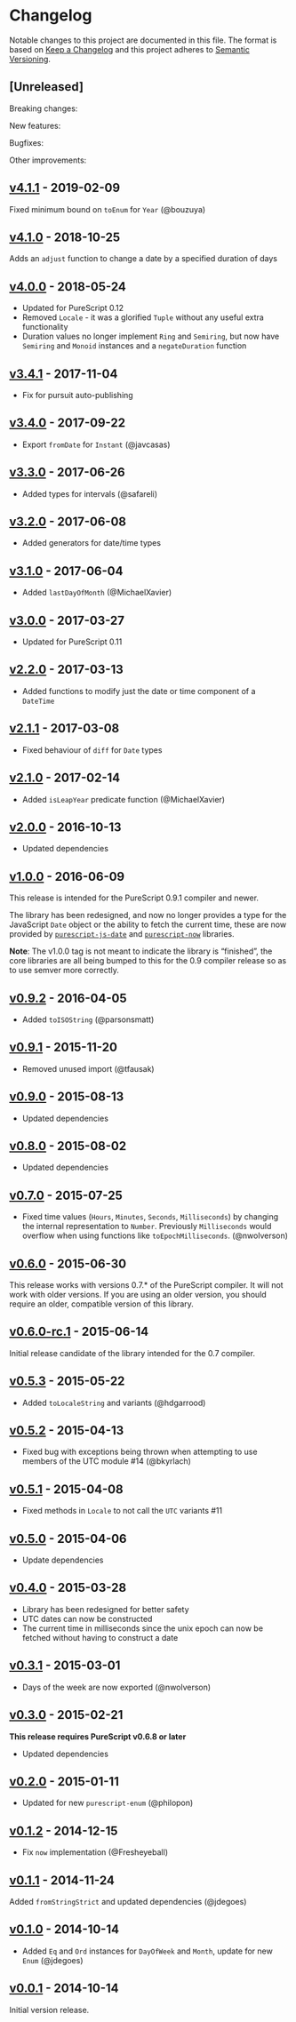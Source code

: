 # Changelog

Notable changes to this project are documented in this file. The format is based on [Keep a Changelog](https://keepachangelog.com/en/1.0.0/) and this project adheres to [Semantic Versioning](https://semver.org/spec/v2.0.0.html).

## [Unreleased]

Breaking changes:

New features:

Bugfixes:

Other improvements:

## [v4.1.1](https://github.com/purescript/purescript-datetime/releases/tag/v4.1.1) - 2019-02-09

Fixed minimum bound on `toEnum` for `Year` (@bouzuya)

## [v4.1.0](https://github.com/purescript/purescript-datetime/releases/tag/v4.1.0) - 2018-10-25

Adds an `adjust` function to change a date by a specified duration of days

## [v4.0.0](https://github.com/purescript/purescript-datetime/releases/tag/v4.0.0) - 2018-05-24

- Updated for PureScript 0.12
- Removed `Locale` - it was a glorified `Tuple` without any useful extra functionality
- Duration values no longer implement `Ring` and `Semiring`, but now have `Semiring` and `Monoid` instances and a `negateDuration` function

## [v3.4.1](https://github.com/purescript/purescript-datetime/releases/tag/v3.4.1) - 2017-11-04

- Fix for pursuit auto-publishing

## [v3.4.0](https://github.com/purescript/purescript-datetime/releases/tag/v3.4.0) - 2017-09-22

- Export `fromDate` for `Instant` (@javcasas)

## [v3.3.0](https://github.com/purescript/purescript-datetime/releases/tag/v3.3.0) - 2017-06-26

- Added types for intervals (@safareli)

## [v3.2.0](https://github.com/purescript/purescript-datetime/releases/tag/v3.2.0) - 2017-06-08

- Added generators for date/time types

## [v3.1.0](https://github.com/purescript/purescript-datetime/releases/tag/v3.1.0) - 2017-06-04

- Added `lastDayOfMonth` (@MichaelXavier)

## [v3.0.0](https://github.com/purescript/purescript-datetime/releases/tag/v3.0.0) - 2017-03-27

- Updated for PureScript 0.11

## [v2.2.0](https://github.com/purescript/purescript-datetime/releases/tag/v2.2.0) - 2017-03-13

- Added functions to modify just the date or time component of a `DateTime`

## [v2.1.1](https://github.com/purescript/purescript-datetime/releases/tag/v2.1.1) - 2017-03-08

- Fixed behaviour of `diff` for `Date` types

## [v2.1.0](https://github.com/purescript/purescript-datetime/releases/tag/v2.1.0) - 2017-02-14

- Added `isLeapYear` predicate function (@MichaelXavier)

## [v2.0.0](https://github.com/purescript/purescript-datetime/releases/tag/v2.0.0) - 2016-10-13

- Updated dependencies

## [v1.0.0](https://github.com/purescript/purescript-datetime/releases/tag/v1.0.0) - 2016-06-09

This release is intended for the PureScript 0.9.1 compiler and newer.

The library has been redesigned, and now no longer provides a type for the JavaScript `Date` object or the ability to fetch the current time, these are now provided by [`purescript-js-date`](https://github.com/purescript-contrib/purescript-js-date) and [`purescript-now`](https://github.com/purescript-contrib/purescript-now) libraries.

**Note**: The v1.0.0 tag is not meant to indicate the library is “finished”, the core libraries are all being bumped to this for the 0.9 compiler release so as to use semver more correctly.

## [v0.9.2](https://github.com/purescript/purescript-datetime/releases/tag/v0.9.2) - 2016-04-05

- Added `toISOString` (@parsonsmatt)

## [v0.9.1](https://github.com/purescript/purescript-datetime/releases/tag/v0.9.1) - 2015-11-20

- Removed unused import (@tfausak)

## [v0.9.0](https://github.com/purescript/purescript-datetime/releases/tag/v0.9.0) - 2015-08-13

- Updated dependencies

## [v0.8.0](https://github.com/purescript/purescript-datetime/releases/tag/v0.8.0) - 2015-08-02

- Updated dependencies

## [v0.7.0](https://github.com/purescript/purescript-datetime/releases/tag/v0.7.0) - 2015-07-25

- Fixed time values (`Hours`, `Minutes`, `Seconds`, `Milliseconds`) by changing the internal representation to `Number`. Previously `Milliseconds` would overflow when using functions like `toEpochMilliseconds`. (@nwolverson)

## [v0.6.0](https://github.com/purescript/purescript-datetime/releases/tag/v0.6.0) - 2015-06-30

This release works with versions 0.7.\* of the PureScript compiler. It will not work with older versions. If you are using an older version, you should require an older, compatible version of this library.

## [v0.6.0-rc.1](https://github.com/purescript/purescript-datetime/releases/tag/v0.6.0-rc.1) - 2015-06-14

Initial release candidate of the library intended for the 0.7 compiler.

## [v0.5.3](https://github.com/purescript/purescript-datetime/releases/tag/v0.5.3) - 2015-05-22

- Added `toLocaleString` and variants (@hdgarrood)

## [v0.5.2](https://github.com/purescript/purescript-datetime/releases/tag/v0.5.2) - 2015-04-13

- Fixed bug with exceptions being thrown when attempting to use members of the UTC module #14 (@bkyrlach)

## [v0.5.1](https://github.com/purescript/purescript-datetime/releases/tag/v0.5.1) - 2015-04-08

- Fixed methods in `Locale` to not call the `UTC` variants #11

## [v0.5.0](https://github.com/purescript/purescript-datetime/releases/tag/v0.5.0) - 2015-04-06

- Update dependencies

## [v0.4.0](https://github.com/purescript/purescript-datetime/releases/tag/v0.4.0) - 2015-03-28

- Library has been redesigned for better safety
- UTC dates can now be constructed
- The current time in milliseconds since the unix epoch can now be fetched without having to construct a date

## [v0.3.1](https://github.com/purescript/purescript-datetime/releases/tag/v0.3.1) - 2015-03-01

- Days of the week are now exported (@nwolverson)

## [v0.3.0](https://github.com/purescript/purescript-datetime/releases/tag/v0.3.0) - 2015-02-21

**This release requires PureScript v0.6.8 or later**
- Updated dependencies

## [v0.2.0](https://github.com/purescript/purescript-datetime/releases/tag/v0.2.0) - 2015-01-11

- Updated for new `purescript-enum` (@philopon)

## [v0.1.2](https://github.com/purescript/purescript-datetime/releases/tag/v0.1.2) - 2014-12-15

- Fix `now` implementation (@Fresheyeball)

## [v0.1.1](https://github.com/purescript/purescript-datetime/releases/tag/v0.1.1) - 2014-11-24

Added `fromStringStrict` and updated dependencies (@jdegoes)

## [v0.1.0](https://github.com/purescript/purescript-datetime/releases/tag/v0.1.0) - 2014-10-14

- Added `Eq` and `Ord` instances for `DayOfWeek` and `Month`, update for new `Enum` (@jdegoes)

## [v0.0.1](https://github.com/purescript/purescript-datetime/releases/tag/v0.0.1) - 2014-10-14

Initial version release.

